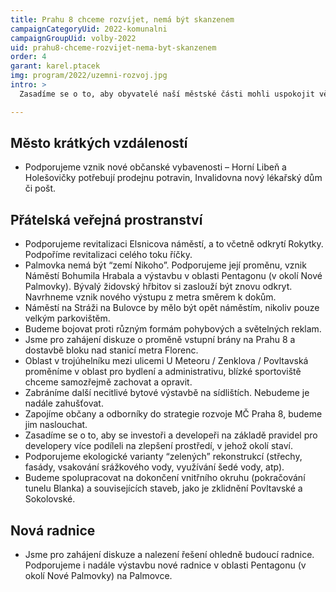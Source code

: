 ```yaml
---
title: Prahu 8 chceme rozvíjet, nemá být skanzenem
campaignCategoryUid: 2022-komunalni
campaignGroupUid: volby-2022
uid: prahu8-chceme-rozvijet-nema-byt-skanzenem
order: 4
garant: karel.ptacek
img: program/2022/uzemni-rozvoj.jpg
intro: >
  Zasadíme se o to, aby obyvatelé naší městské části mohli uspokojit většinu svých potřeb v docházkové vzdálenosti od místa bydliště. Každá čtvrť by totiž měla nabídnout svým obyvatelům kvalitní občanskou vybavenost. Mezi ní patří školy, zdravotnická zařízení, obchody, služby, pracovní příležitosti, dostupná veřejná hromadná doprava, volnočasové aktivity a dostatek zeleně. Sídliště nemají být pouhé noclehárny.

---
```


## Město krátkých vzdáleností
- Podporujeme vznik nové občanské vybavenosti – Horní Libeň a Holešovičky potřebují prodejnu potravin, Invalidovna nový lékařský dům či pošt.

## Přátelská veřejná prostranství
- Podporujeme revitalizaci Elsnicova náměstí, a to včetně odkrytí Rokytky. Podpoříme revitalizaci celého toku říčky.
- Palmovka nemá být “zemí Nikoho”. Podporujeme její proměnu, vznik Náměstí Bohumila Hrabala a výstavbu v oblasti Pentagonu (v okolí Nové Palmovky). Bývalý židovský hřbitov si zaslouží být znovu odkryt. Navrhneme vznik nového výstupu z metra směrem k dokům.
- Náměstí na Stráži na Bulovce by mělo být opět náměstím, nikoliv pouze velkým parkovištěm.
- Budeme bojovat proti různým formám pohybových a světelných reklam.
- Jsme pro zahájení diskuze o proměně vstupní brány na Prahu 8 a dostavbě bloku nad stanicí metra Florenc.
- Oblast v trojúhelníku mezi ulicemi U Meteoru / Zenklova / Povltavská proměníme v oblast pro bydlení a administrativu, blízké sportoviště chceme samozřejmě zachovat a opravit. 
- Zabráníme další necitlivé bytové výstavbě na sídlištích. Nebudeme je nadále zahušťovat.
- Zapojíme občany a odborníky do strategie rozvoje MČ Praha 8, budeme jim naslouchat.
- Zasadíme se o to, aby se investoři a developeři na základě pravidel pro developery více podíleli na zlepšení prostředí, v jehož okolí staví.
- Podporujeme ekologické varianty “zelených” rekonstrukcí (střechy, fasády, vsakování srážkového vody, využívání šedé vody, atp).
- Budeme spolupracovat na dokončení vnitřního okruhu (pokračování tunelu Blanka) a souvisejících staveb, jako je zklidnění Povltavské a Sokolovské.

## Nová radnice
- Jsme pro zahájení diskuze a nalezení řešení ohledně budoucí radnice. Podporujeme i nadále výstavbu nové radnice v oblasti Pentagonu (v okolí Nové Palmovky) na Palmovce.
